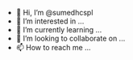 - 👋 Hi, I’m @sumedhcspl
- 👀 I’m interested in ...
- 🌱 I’m currently learning ...
- 💞️ I’m looking to collaborate on ...
- 📫 How to reach me ...

<!---
sumedhcspl/sumedhcspl is a ✨ special ✨ repository because its `README.md` (this file) appears on your GitHub profile.
You can click the Preview link to take a look at your changes.
--->
